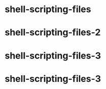 # shell-scripting-files
# shell-scripting-files-2
# shell-scripting-files-3
# shell-scripting-files-3

